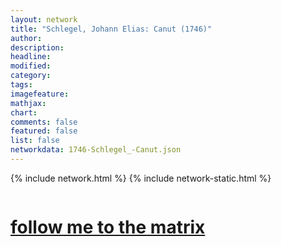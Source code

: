 ```yaml
---
layout: network
title: "Schlegel, Johann Elias: Canut (1746)"
author:
description:
headline:
modified:
category:
tags: 
imagefeature: 
mathjax: 
chart: 
comments: false
featured: false
list: false
networkdata: 1746-Schlegel_-Canut.json
---
```

{% include network.html %}
{% include network-static.html %}
<div class="row">
  <div class="small-5 small-centered columns"><a href="/matrix417"><h1>follow me to the matrix</h1></a>
</div>
</div>
